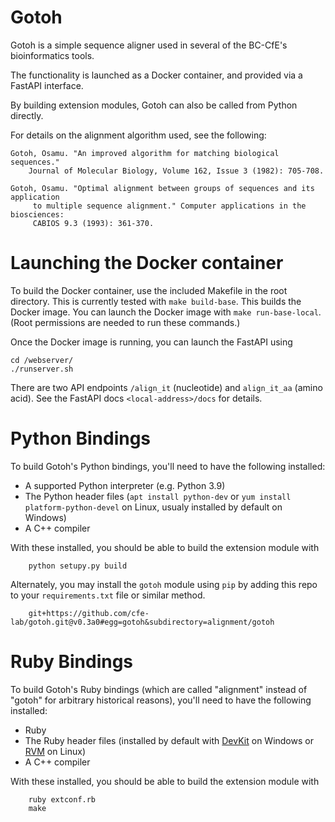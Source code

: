 # Gotoh

Gotoh is a simple sequence aligner used in several of the BC-CfE's bioinformatics tools.

The functionality is launched as a Docker container, and provided via a FastAPI interface.

By building extension modules, Gotoh can also be called from Python directly.

For details on the alignment algorithm used, see the following:

```
Gotoh, Osamu. "An improved algorithm for matching biological sequences."
    Journal of Molecular Biology, Volume 162, Issue 3 (1982): 705-708.

Gotoh, Osamu. "Optimal alignment between groups of sequences and its application
     to multiple sequence alignment." Computer applications in the biosciences: 
     CABIOS 9.3 (1993): 361-370.
```

# Launching the Docker container

To build the Docker container, use the included Makefile in the root directory.
This is currently tested with `make build-base`. This builds the Docker image.
You can launch the Docker image with `make run-base-local`.
(Root permissions are needed to run these commands.)

Once the Docker image is running, you can launch the FastAPI using
```
cd /webserver/
./runserver.sh
```

There are two API endpoints `/align_it` (nucleotide) and `align_it_aa` (amino acid).
See the FastAPI docs `<local-address>/docs` for details.

# Python Bindings

To build Gotoh's Python bindings, you'll need to have the following
installed:

- A supported Python interpreter (e.g. Python 3.9)
- The Python header files (`apt install python-dev` or `yum install
  platform-python-devel` on Linux, usualy installed by default on Windows)
- A C++ compiler

With these installed, you should be able to build the extension module with
```
    python setupy.py build
```

Alternately, you may install the `gotoh` module using `pip` by adding this repo
to your `requirements.txt` file or similar method.
```
    git+https://github.com/cfe-lab/gotoh.git@v0.3a0#egg=gotoh&subdirectory=alignment/gotoh
```

# Ruby Bindings

To build Gotoh's Ruby bindings (which are called "alignment" instead of "gotoh"
for arbitrary historical reasons), you'll need to have the following installed:

- Ruby
- The Ruby header files (installed by default with
  [DevKit](https://rubyinstaller.org/add-ons/devkit.html) on Windows or
  [RVM](https://rvm.io/) on Linux)
- A C++ compiler

With these installed, you should be able to build the extension module with
```
    ruby extconf.rb
    make
```
